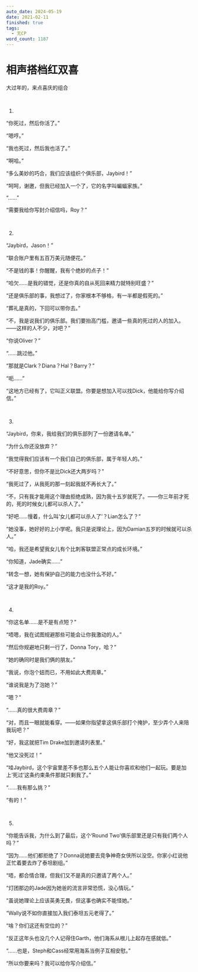 ```yaml
---
auto_date: 2024-05-19
date: 2021-02-11
finished: true
tags:
  - 无CP
word_count: 1187
---
```


# 相声搭档红双喜

大过年的，来点喜庆的组合

<br>

1.

“你死过，然后你活了。”

“嗯哼。”

“我也死过，然后我也活了。”

“啊哈。”

“多么美妙的巧合，我们应该组织个俱乐部，Jaybird！”

“呵呵，谢邀，但我已经加入一个了，它的名字叫蝙蝠家族。”

“……”

“需要我给你写封介绍信吗，Roy？”

<br>

2.

“Jaybird，Jason！”

“联合账户里有五百万美元随便花。”

“不是钱的事！你醒醒，我有个绝妙的点子！”

“哈欠……是我的错觉，还是你真的自从死回来精力就特别旺盛？”

“还是俱乐部的事，我想过了，你家根本不够格，有一半都是假死的。”

“葬礼是真的，下回可以带你去。”

“不，我是说我们的俱乐部。我们要抬高门槛，邀请一些真的死过的人的加入。——这样的人不少，对吧？”

“你说Oliver？”

“……跳过他。”

“那就是Clark？Diana？Hal？Barry？”

“呃……”

“这地方已经有了，它叫正义联盟。你要是想加入可以找Dick，他能给你写介绍信。”

<br>

3.

“Jaybird，你来，我给我们的俱乐部列了一份邀请名单。”

“为什么你还没放弃？”

“我觉得我们应该有一个我们自己的俱乐部，属于年轻人的。”

“不好意思，但你不是比Dick还大两岁吗？”

“我死过了，从我死的那一刻起我就不再长大了。”

“不，只有我才能用这个理由拒绝成熟，因为我十五岁就死了。——你三年前才死的，死的时候女儿都可以杀人了。”

“好吧……慢着，什么叫‘女儿都可以杀人了’？Lian怎么了？”

“她没事，她好好的上小学呢。我只是说理论上，因为Damian五岁的时候就可以杀人。”

“哈，我还是希望我女儿有个比刺客联盟正常点的成长环境。”

“你知道，Jade确实……”

“转念一想，她有保护自己的能力也没什么不好。”

“这才是我的Roy。”

<br>

4.

“你这名单……是不是有点短？”

“唔嗯，我在试图规避那些可能会让你我激动的人。”

“然后你规避地只剩一行了，Donna Tory，哈？”

“她的确同时是我们俩的朋友。”

“我说，你泡个妞而已，不用如此大费周章。”

“谁说我是为了泡她？”

“嗯？”

“……真的很大费周章？”

“对，而且一眼就能看穿。——如果你指望拿这俱乐部打个掩护，至少弄个人来陪我玩吧？”

“好，我这就把Tim Drake加到邀请列表里。”

“他又没死过！”

“哇Jaybird，这个宇宙里差不多也那么五个人能让你喜欢和他们一起玩。要是加上‘死过’这条约束条件那就只剩我了。”

“……我有那么挑？”

“有的！”

<br>

5.

“你能告诉我，为什么到了最后，这个‘Round Two’俱乐部里还是只有我们两个人吗？”

“因为……他们都拒绝了？Donna说她要去竞争神奇女侠所以没空。你家小红说他正忙着要去炸了泰坦剧组。”

“唔，都合情合理，但我们又不是真的只邀请了两个人。”

“灯团那边的Jade因为她爸的流言非常恐慌，没心情玩。”

“虽说她理论上应该英勇无畏，但这事也确实不能怪她。”

“Wally说不如你直接加入我们泰坦五元老得了。”

“啥？你们这还有空位的？”

“反正这年头也没几个人记得住Garth，他们海系从根儿上起存在感就低。”

“……也是，Steph和Cass经常用海系当例子互相安慰。”

“所以你要来吗？我可以给你写介绍信。”
